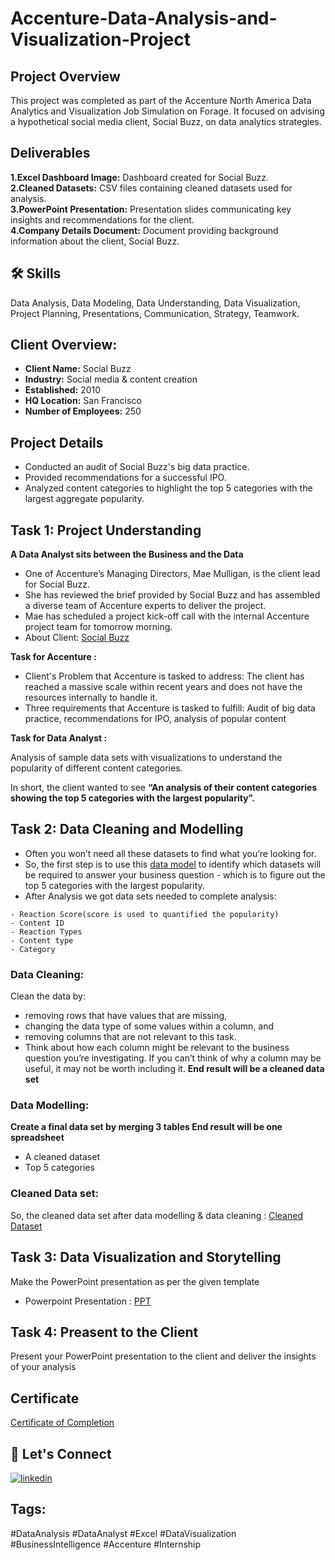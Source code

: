 # Accenture-Data-Analysis-and-Visualization-Project
## Project Overview

This project was completed as part of the Accenture North America Data Analytics and Visualization Job Simulation on Forage. It focused on advising a hypothetical social media client, Social Buzz, on data analytics strategies.

## Deliverables

**1.Excel Dashboard Image:** Dashboard created for Social Buzz.  
**2.Cleaned Datasets:** CSV files containing cleaned datasets used for analysis.  
**3.PowerPoint Presentation:** Presentation slides communicating key insights and recommendations for the client.  
**4.Company Details Document:** Document providing background information about the client, Social Buzz.

## 🛠 Skills
Data Analysis,
Data Modeling,
Data Understanding,
Data Visualization,
Project Planning,
Presentations,
Communication,
Strategy,
Teamwork.

## Client Overview:

- **Client Name:** Social Buzz
- **Industry:** Social media & content creation
- **Established:** 2010
- **HQ Location:** San Francisco
- **Number of Employees:** 250

## Project Details

 - Conducted an audit of Social Buzz's big data     practice.
- Provided recommendations for a successful IPO.
- Analyzed content categories to highlight the top 5 categories with the largest aggregate popularity.

## Task 1: Project Understanding
**A Data Analyst sits between the Business and the Data**
 - One of Accenture’s Managing Directors, Mae Mulligan, is the client lead for Social Buzz.
- She has reviewed the brief provided by Social Buzz and has assembled a diverse team of Accenture experts to deliver the project.
- Mae has scheduled a project kick-off call with the internal Accenture project team for tomorrow morning. 
- About Client: [Social Buzz](https://github.com/khushirohilla12/Accenture-Data-Analysis-and-Visualization-Project/blob/main/Data_Analytics%20Client%20Brief.pdf)


**Task for Accenture :**

- Client's Problem that Accenture is tasked to address: The client has reached a massive scale within recent years and does not have the resources internally to handle it.
- Three requirements that Accenture is tasked to fulfill: Audit of big data practice, recommendations for IPO, analysis of popular content


**Task for Data Analyst :**

Analysis of sample data sets with visualizations to understand the popularity of different content categories.

In short, the client wanted to see **“An analysis of their content categories showing the top 5 categories with the largest popularity”.**


## Task 2: Data Cleaning and Modelling

- Often you won’t need all these datasets to find what you’re looking for.
- So, the first step is to use this [data model](https://github.com/khushirohilla12/Accenture-Data-Analysis-and-Visualization-Project/blob/main/Data%20model.pdf) to identify which datasets will be required to answer your business question - which is to figure out the top 5 categories with the largest popularity.
- After Analysis we got data sets needed to complete analysis:
```
- Reaction Score(score is used to quantified the popularity)
- Content ID
- Reaction Types
- Content type
- Category 
```
### Data Cleaning:
Clean the data by:
- removing rows that have values that are missing,
- changing the data type of some values within a column, and
- removing columns that are not relevant to this task.
- Think about how each column might be relevant to the business question you’re investigating. If you can’t think of why a column may be useful, it may not be worth including it.
**End result will be a cleaned data set**

### Data Modelling:
**Create a final data set by merging 3 tables End result will be one spreadsheet**

- A cleaned dataset
- Top 5 categories

### Cleaned Data set:
So, the cleaned data set after data modelling & data cleaning : [Cleaned Dataset](https://github.com/khushirohilla12/Accenture-Data-Analysis-and-Visualization-Project/blob/main/Content%20-%20Reaction%20Type%20-%20Reaction.csv)

## Task 3: Data Visualization and Storytelling
Make the PowerPoint presentation as per the given template

- Powerpoint Presentation : [PPT](https://github.com/khushirohilla12/Accenture-Data-Analysis-and-Visualization-Project/blob/main/Data%20Analytics%20final%20ppt.pptx)

## Task 4: Preasent to the Client
Present your PowerPoint presentation to the client and deliver the insights of your analysis

## Certificate

[Certificate of Completion](https://github.com/khushirohilla12/Accenture-Data-Analysis-and-Visualization-Project/blob/main/Accenture%20North%20America%20Internship%20Certification%20Khushi%20Rohilla.pdf)


## 🔗 Let's Connect

[![linkedin](https://img.shields.io/badge/linkedin-0A66C2?style=for-the-badge&logo=linkedin&logoColor=white)](https://www.linkedin.com/in/khushi-rohilla-147560203/)

## Tags:
#DataAnalysis #DataAnalyst #Excel #DataVisualization #BusinessIntelligence #Accenture #Internship






